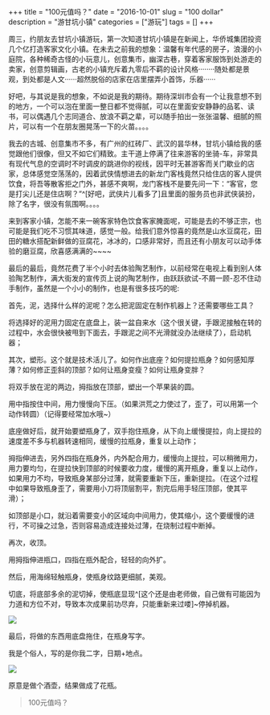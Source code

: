 +++
title = "100元值吗？"
date = "2016-10-01"
slug = "100 dollar"
description = "游甘坑小镇"
categories = ["游玩"]
tags = []
+++

周三，约朋友去甘坑小镇游玩，第一次知道甘坑小镇是在新闻上，华侨城集团投资几个亿打造客家文化小镇。在未去之前我的想象：温馨有年代感的房子，浪漫的小庭院，各种稀奇古怪的小玩意儿，创意集市，幽深古巷，穿着客家服饰到处游走的卖家，创意剪辑画，古老的小镇充斥着九零后不羁的设计风格········随处都是景观，到处都是人文······超然脱俗的店家在店里摆弄小首饰，乐器······

好吧，与其说是我的想象，不如说是我的期待。期待深圳市会有一个让我意想不到的地方，一个可以泡在里面一整日都不觉得腻，可以在里面安安静静的品茗、读书，可以偶遇几个志同道合、放浪不羁之辈，可以随手拍出一张张温馨、细腻的照片，可以有一个在朋友圈晃荡一下的火苗。。。。

我去的古城、创意集市不多，有广州的红砖厂、武汉的昙华林，甘坑小镇给我的感觉跟他们很像，但又不如它们精致。主干道上停满了往来游客的坐骑-车，非常具有现代气息的空调时不时调皮的跳进你的视线，因平时无甚游客而关门歇业的店家，总体感觉空荡荡的，因着武侠情想进去的新龙门客栈竟然只给住店的客人提供饮食，将吾等散客拒之门外，甚感不爽啊，龙门客栈不是要先问一下：“客官，您是打尖儿还是住店啊？”^[好吧，武侠片儿看多了]且里面的服务员也非武侠装扮，除了名字，很没有氛围啊。。。。

来到客家小镇，怎能不来一碗客家特色饮食客家腌面呢，可能是去的不够正宗，也可能是我们吃不习惯其味道，感觉一般。给我们意外惊喜的竟然是山水豆腐花，田田的糖水搭配新鲜做的豆腐花，冰冰的，口感非常好，而且还有小朋友可以动手体验的磨豆腐，欣喜感满满的~~~~

最后的最后，竟然花费了半个小时去体验陶艺制作，以前经常在电视上看到别人体验陶艺制作，满大街发的宣传页上说的陶艺制作，由跃跃欲试-不屑一顾-忍不住动手制作，虽然是一个小小的制作，也是有很多技巧的呢:

首先，泥，选择什么样的泥呢？怎么把泥固定在制作机器上？还需要哪些工具？

将选择好的泥用力固定在底盘上，装一盆自来水（这个很关键，手跟泥接触在转的过程中，水会很快被甩到下面去，手跟泥之间不光滑就没办法继续了），启动机器；

其次，塑形。这个就是技术活儿了。如何作出底座？如何提拉瓶身？如何感知厚薄？如何修正歪斜的顶部？如何让瓶身变瘦？如何让瓶身变胖？

将双手放在泥的两边，拇指放在顶部，塑出一个苹果装的圆。

用中指按住中间，用力慢慢向下压。（如果洪荒之力使过了，歪了，可以用第一个动作转圆）（记得要经常加水哦~）

底座做好后，就开始要塑瓶身了，双手抱住瓶身，从下向上缓慢提拉，向上提拉的速度差不多与机器转速相同，缓慢的拉瓶身，重复以上动作；

拇指伸进去，另外四指在瓶身外，内外配合用力，缓慢向上提拉，可以稍微用力，用力要均匀，在提拉快到顶部的时候要收力度，缓慢的离开瓶身，重复以上动作，如果用力不均，导致瓶身某部分过薄，就需要重新下压，重新提拉。（在这个过程中如果导致瓶身歪了，需要用小刀将顶层割平，割完后用手轻压顶部，使其平滑）；

如顶部是小口，就沿着需要变小的区域向中间用力，使其缩小，这个要缓慢的进行，不可操之过急，否则容易造成连接处过薄，在烧制过程中断掉。

再次，收顶。

用拇指伸进瓶口，四指在瓶外配合，轻轻的向外扩。

然后，用海绵轻触瓶身，使瓶身纹路更细腻，美观。

切底，将底部多余的泥切掉，使瓶底显现^[这个还是由老师做，自己做有可能因为力道和方位不对，导致本次成果前功尽弃，只能重新来过喽]~停掉机器。

![](/img/not-yet.jpg)

最后，将做的东西用底盘拖住，在瓶身写字。

我是个俗人，写的是你我二字，日期+地点。

![](/img/done.jpg)

原意是做个酒壶，结果做成了花瓶。

> 100元值吗？